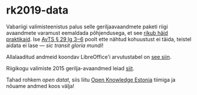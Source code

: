 # rk2019-data

Vabariigi valimisteenistus palus selle geriljaavaandmete paketi riigi avaandmete varamust eemaldada põhjendusega, et see [rikub häid praktikaid](https://github.com/okestonia/jkan/commit/ecd729a20cba67ff67ed9336d38a73f0f5035cfa?fbclid=IwAR2SezL2VlxGaLLwdZkQui1PuOa1-88up6kzYgputsHSSLO75glq09WcTjk). Ise [AvTS § 29 lg 3‒6](https://www.riigiteataja.ee/akt/107122018009?leiaKehtiv#para29lg3) poolt ette nähtud kohuustust ei täida, teistel aidata ei lase — _sic transit gloria mundi_!

Allalaaditud andmeid koondav LibreOffice'i arvutustabel on [see siin](https://github.com/infoaed/rk2019-data/blob/master/rk2019-full.ods).

Riigikogu valimiste 2015 gerilja-avaandmed leiad [siit](https://github.com/infoaed/rk2015-data/).

Tahad rohkem _open datat_, siis liitu [Open Knowledge Estonia](https://github.com/okestonia/esindus) tiimiga ja nõuame andmed koos välja!
